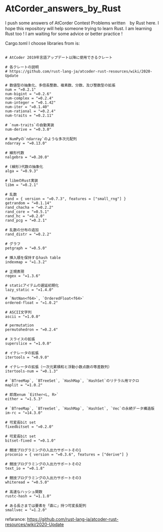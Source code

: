 # AtCorder_answers_by_Rust
I push some answers of AtCorder Contest Problems written　by Rust here. I hope this repository will help someone trying to learn Rust. I am learning Rust too ! I am waiting for some advice or better practice !

Cargo.toml I choose libraries from is:
```

# AtCoder 2019年言語アップデート以降に使用できるクレート

# 各クレートの説明
# https://github.com/rust-lang-ja/atcoder-rust-resources/wiki/2020-Update

# 数値型の抽象化、多倍長整数、複素数、分数、及び整数型の拡張
num = "=0.2.1"
num-bigint = "=0.2.6"
num-complex = "=0.2.4"
num-integer = "=0.1.42"
num-iter = "=0.1.40"
num-rational = "=0.2.4"
num-traits = "=0.2.11"

# `num-traits`の自動実装
num-derive = "=0.3.0"

# NumPyの`ndarray`のような多次元配列
ndarray = "=0.13.0"

# 線形代数
nalgebra = "=0.20.0"

# (線形)代数の抽象化
alga = "=0.9.3"

# libmのRust実装
libm = "=0.2.1"

# 乱数
rand = { version = "=0.7.3", features = ["small_rng"] }
getrandom = "=0.1.14"
rand_chacha = "=0.2.2"
rand_core = "=0.5.1"
rand_hc = "=0.2.0"
rand_pcg = "=0.2.1"

# 乱数の分布の追加
rand_distr = "=0.2.2"

# グラフ
petgraph = "=0.5.0"

# 挿入順を保持するhash table
indexmap = "=1.3.2"

# 正規表現
regex = "=1.3.6"

# staticアイテムの遅延初期化
lazy_static = "=1.4.0"

# `NotNan<f64>`, `OrderedFloat<f64>`
ordered-float = "=1.0.2"

# ASCII文字列
ascii = "=1.0.0"

# permutation
permutohedron = "=0.2.4"

# スライスの拡張
superslice = "=1.0.0"

# イテレータの拡張
itertools = "=0.9.0"

# イテレータの拡張（一次元累積和と浮動小数点数の等差数列）
itertools-num = "=0.1.3"

# `BTreeMap`, `BTreeSet`, `HashMap`, `HashSet`のリテラル用マクロ
maplit = "=1.0.2"

# 即席enum `Either<L, R>`
either = "=1.5.3"

# `BTreeMap`, `BTreeSet`, `HashMap`, `HashSet`, `Vec`の永続データ構造版
im-rc = "=14.3.0"

# 可変長bit set
fixedbitset = "=0.2.0"

# 可変長bit set
bitset-fixed = "=0.1.0"

# 競技プログラミングの入出力サポートその1
proconio = { version = "=0.3.6", features = ["derive"] }

# 競技プログラミングの入出力サポートその2
text_io = "=0.1.8"

# 競技プログラミングの入出力サポートその3
whiteread = "=0.5.0"

# 高速なハッシュ関数
rustc-hash = "=1.1.0"

# ある長さまでは要素を「直に」持つ可変長配列
smallvec = "=1.2.0"
```

refarance:
https://github.com/rust-lang-ja/atcoder-rust-resources/wiki/2020-Update
